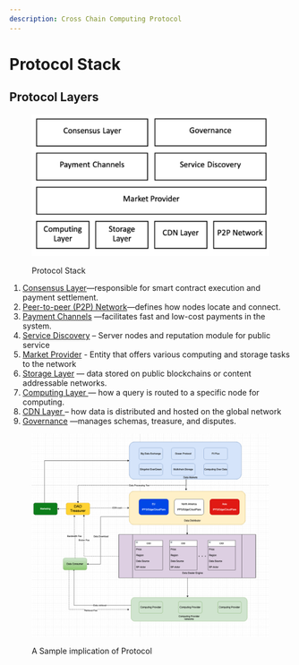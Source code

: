 ```yaml
---
description: Cross Chain Computing Protocol
---
```


# Protocol Stack

## Protocol Layers

<figure><img src="../../.gitbook/assets/image (175).png" alt=""><figcaption><p>Protocol Stack</p></figcaption></figure>

1. [Consensus Layer](cross-chain-contracts.md)—responsible for smart contract execution and payment settlement.
2. &#x20;[Peer-to-peer (P2P) Network](peer-to-peer-p2p-network.md)—defines how nodes locate and connect.
3. &#x20;[Payment Channels](payment-channels.md) —facilitates fast and low-cost payments in the system.
4. [Service Discovery](service-discovery.md)  – Server nodes and reputation module for public service
5. [Market Provider](market-provider/) - Entity that offers various computing and storage tasks to the network
6. [Storage Layer](storage-layer.md) — data stored on public blockchains or content addressable networks.
7. [Computing Layer ](computing-layer/)— how a query is routed to a specific node for computing.
8. [CDN Layer ](cdn-layer.md)– how data is distributed and hosted on the global network
9. [Governance](token/governance/) —manages schemas, treasure, and disputes.

<figure><img src="../../.gitbook/assets/image (11).png" alt=""><figcaption><p>A Sample implication of Protocol</p></figcaption></figure>

